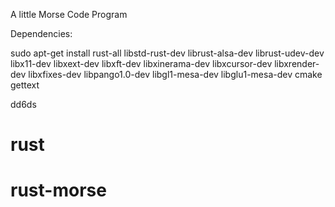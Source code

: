 A little Morse Code Program

Dependencies:

sudo apt-get install rust-all libstd-rust-dev librust-alsa-dev librust-udev-dev libx11-dev libxext-dev libxft-dev libxinerama-dev libxcursor-dev libxrender-dev libxfixes-dev libpango1.0-dev libgl1-mesa-dev libglu1-mesa-dev cmake gettext


dd6ds
# rust
# rust-morse
